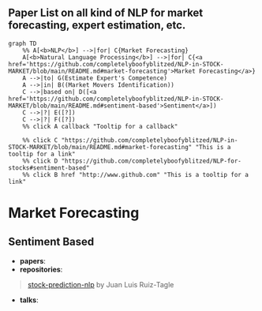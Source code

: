 ## Paper List on all kind of NLP for market forecasting, expert estimation, etc.

```mermaid
graph TD
    %% A[<b>NLP</b>] -->|for| C{Market Forecasting}
    A[<b>Natural Language Processing</b>] -->|for| C{<a href='https://github.com/completelyboofyblitzed/NLP-in-STOCK-MARKET/blob/main/README.md#market-forecasting'>Market Forecasting</a>} 
    A -->|to| G(Estimate Expert's Competence)
    A -->|in| B((Market Movers Identification))
    C -->|based on| D([<a href='https://github.com/completelyboofyblitzed/NLP-in-STOCK-MARKET/blob/main/README.md#sentiment-based'>Sentiment</a>])
    C -->|?| E([?])
    C -->|?| F([?])
    %% click A callback "Tooltip for a callback"
    
    %% click C "https://github.com/completelyboofyblitzed/NLP-in-STOCK-MARKET/blob/main/README.md#market-forecasting" "This is a tooltip for a link"
    %% click D "https://github.com/completelyboofyblitzed/NLP-for-stocks#sentiment-based"
    %% click B href "http://www.github.com" "This is a tooltip for a link"
```

# Market Forecasting
## Sentiment Based
- __papers__: 
- __repositories__: 
> [stock-prediction-nlp](https://github.com/juanluisrto/stock-prediction-nlp) by Juan Luis Ruiz-Tagle
- __talks__: 
